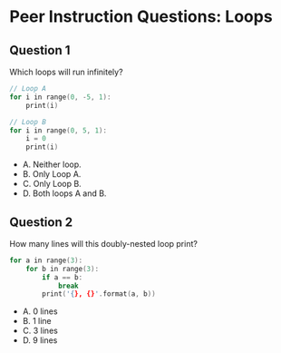 # Peer Instruction Questions: Loops

## Question 1

Which loops will run infinitely?

```cpp
// Loop A
for i in range(0, -5, 1):
    print(i)
```

```cpp
// Loop B
for i in range(0, 5, 1):
    i = 0
    print(i)
```

- A. Neither loop.
- B. Only Loop A.
- C. Only Loop B.
- D. Both loops A and B.

## Question 2

How many lines will this doubly-nested loop print?

```cpp
for a in range(3):
    for b in range(3):
        if a == b:
            break
        print('{}, {}'.format(a, b))
```

- A. 0 lines
- B. 1 line
- C. 3 lines
- D. 9 lines
